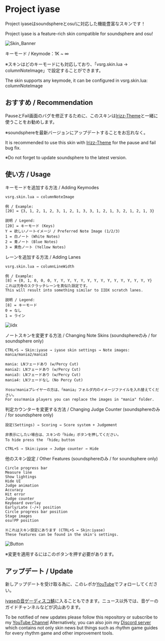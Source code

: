 # Project iyase
Project iyaseはsoundsphereとosu!に対応した機能豊富なスキンです！

Project iyase is a feature-rich skin compatible for soundsphere and osu!

![Skin_Banner](https://github.com/iyaseotoge/Project-iyase/assets/168723509/13a1049a-c195-4469-9281-d67e738eb185)

キーモード / Keymode：1K ~ ∞

※スキンはどのキーモードにも対応しており、「vsrg.skin.lua → columnNoteImage」で設定することができます。

The skin supports any keymode, it can be configured in vsrg.skin.lua: columnNoteImage


## おすすめ / Recommendation
PauseとFail画面のバグを修正するために、このスキンは[Irizz-Theme](https://github.com/Thetan-ILW/Irizz-Theme)と一緒に使うことをお勧めします。

※soundsphereを最新バージョンにアップデートすることをお忘れなく。

It is recommended to use this skin with [Irizz-Theme](https://github.com/Thetan-ILW/Irizz-Theme) for the pause and fail bug fix.

※Do not forget to update soundsphere to the latest version.


## 使い方 / Usage

キーモードを追加する方法 / Adding Keymodes
```
vsrg.skin.lua → columnNoteImage

例 / Example:
[20] = {3, 1, 2, 1, 2, 3, 1, 2, 1, 3, 3, 1, 2, 1, 3, 2, 1, 2, 1, 3}

説明 / Legend:
[20] = キーモード (Keys)
Y = 欲しいノートイメージ / Preferred Note Image (1/2/3)
1 = 白ノート (White Notes)
2 = 青ノート (Blue Notes)
3 = 黄色ノート (Yellow Notes)
```
レーンを追加する方法 / Adding Lanes
```
vsrg.skin.lua → columnLineWidth

例 / Example:
[8] = {0, 1, 0, 0, 0, Y, Y, Y, Y, Y, Y, Y, Y, Y, Y, Y, Y, Y, Y, Y}
これは弐寺のスクラッチレーンを真似た設定です。
This will result into something similar to IIDX scratch lanes.

説明 / Legend:
[8] = キーモード
0 = なし
1 = ライン
```
![iidx](https://github.com/iyaseotoge/Project-iyase/assets/168723509/cfd44fee-fe98-46fe-ac6b-4ad37d00af2f)

ノートスキンを変更する方法 / Changing Note Skins (soundsphereのみ / for soundsphere only)
```
CTRL+S → Skin:iyase → iyase skin settings → Note images: mania/mania2/mania3

mania: LNフェードあり (w/Percy Cut)
mania2: LNフェードあり (w/Percy Cut)
mania3: LNフェードあり (w/Percy Cut)
mania4: LNフェードなし (No Percy Cut)

※osu!maniaプレイヤーの方は、「mania」フォルダ内のイメージファイルを入れ替えてください。
For osu!mania players you can replace the images in "mania" folder.
```

判定カウンターを変更する方法 / Changing Judge Counter (soundsphereのみ / for soundsphere only)
```
設定(Settings) → Scoring → Score system + Judgement

非表示にしたい場合は、スキンの「hide」ボタンを押してください。
To hide press the 「hide」button

CTRL+S → Skin:iyase → Judge counter → Hide
```

他のスキン設定 / Other Features (soundsphereのみ / for soundsphere only)
```
Circle progress bar
Measure line
Show lightings
Hide UI
Judge animation
Accuracy
Hit error
Judge counter
Keyboard overlay
Early/Late (-/+) position
Circle progress bar position
Stage images
osu!PP position

※これはスキン設定にあります (CTRL+S → Skin:iyase)
These features can be found in the skin's settings.
```
![Button](https://github.com/iyaseotoge/Project-iyase/assets/168723509/7768291a-5380-4199-ab18-54110553149c)

※変更を適用するにはこのボタンを押す必要があります。

## アップデート / Update
新しアップデートを受け取る為に、このレポか[YouTube](https://www.youtube.com/@iyase_otoge)でフォローしてください。

[iyaseの音ゲーディスコ鯖](https://discord.gg/sxNMa5eWD3)に入ることもできます。ニュース以外では、音ゲーのガイドチャンネルなどが沢山あります。

To be notified of new updates please follow this repository or subscribe to my [YouTube Channel](https://www.youtube.com/@iyase_otoge)
Alternatively, you can also join my [Discord server](https://discord.gg/sxNMa5eWD3) which contains not only skin news but things such as rhythm game guides for every rhythm game and other improvement tools.
